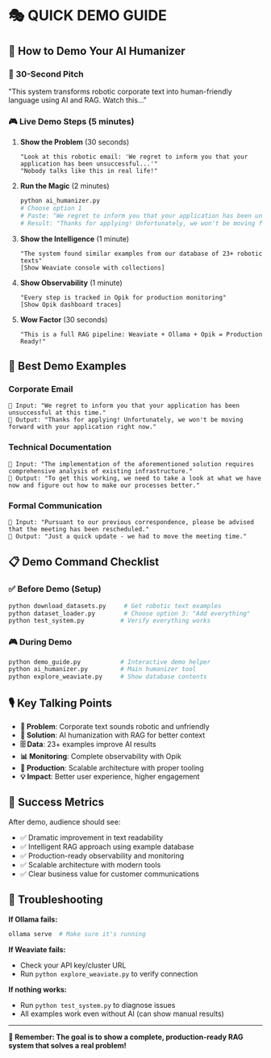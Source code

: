 # 🎭 QUICK DEMO GUIDE

## 🚀 How to Demo Your AI Humanizer

### 🎯 30-Second Pitch
"This system transforms robotic corporate text into human-friendly language using AI and RAG. Watch this..."

### 🎮 Live Demo Steps (5 minutes)

1. **Show the Problem** (30 seconds)
   ```
   "Look at this robotic email: 'We regret to inform you that your application has been unsuccessful...'"
   "Nobody talks like this in real life!"
   ```

2. **Run the Magic** (2 minutes)
   ```bash
   python ai_humanizer.py
   # Choose option 1
   # Paste: "We regret to inform you that your application has been unsuccessful at this time."
   # Result: "Thanks for applying! Unfortunately, we won't be moving forward with your application right now."
   ```

3. **Show the Intelligence** (1 minute)
   ```
   "The system found similar examples from our database of 23+ robotic texts"
   [Show Weaviate console with collections]
   ```

4. **Show Observability** (1 minute)
   ```
   "Every step is tracked in Opik for production monitoring"
   [Show Opik dashboard traces]
   ```

5. **Wow Factor** (30 seconds)
   ```
   "This is a full RAG pipeline: Weaviate + Ollama + Opik = Production Ready!"
   ```

## 🎯 Best Demo Examples

### Corporate Email
```
🤖 Input: "We regret to inform you that your application has been unsuccessful at this time."
👤 Output: "Thanks for applying! Unfortunately, we won't be moving forward with your application right now."
```

### Technical Documentation
```
🤖 Input: "The implementation of the aforementioned solution requires comprehensive analysis of existing infrastructure."
👤 Output: "To get this working, we need to take a look at what we have now and figure out how to make our processes better."
```

### Formal Communication
```
🤖 Input: "Pursuant to our previous correspondence, please be advised that the meeting has been rescheduled."
👤 Output: "Just a quick update - we had to move the meeting time."
```

## 📋 Demo Command Checklist

### ✅ Before Demo (Setup)
```bash
python download_datasets.py     # Get robotic text examples
python dataset_loader.py        # Choose option 3: "Add everything"
python test_system.py          # Verify everything works
```

### 🎮 During Demo
```bash
python demo_guide.py           # Interactive demo helper
python ai_humanizer.py         # Main humanizer tool
python explore_weaviate.py     # Show database contents
```

## 🎙️ Key Talking Points

- **🎯 Problem**: Corporate text sounds robotic and unfriendly
- **🧠 Solution**: AI humanization with RAG for better context
- **🗄️ Data**: 23+ examples improve AI results
- **📊 Monitoring**: Complete observability with Opik
- **🚀 Production**: Scalable architecture with proper tooling
- **💡 Impact**: Better user experience, higher engagement

## 🎉 Success Metrics

After demo, audience should see:
- ✅ Dramatic improvement in text readability
- ✅ Intelligent RAG approach using example database
- ✅ Production-ready observability and monitoring
- ✅ Scalable architecture with modern tools
- ✅ Clear business value for customer communications

## 🔧 Troubleshooting

**If Ollama fails:**
```bash
ollama serve  # Make sure it's running
```

**If Weaviate fails:**
- Check your API key/cluster URL
- Run `python explore_weaviate.py` to verify connection

**If nothing works:**
- Run `python test_system.py` to diagnose issues
- All examples work even without AI (can show manual results)

---

**🎯 Remember: The goal is to show a complete, production-ready RAG system that solves a real problem!**
